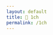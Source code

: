 ```yaml
---
layout: default
title: 💬 1ch
permalink: /1ch
---
```


<div data-chirpy-comment="true"></div>

<script defer
    src="https://chirpy.dev/bootstrap/comment.js"
    data-chirpy-domain="yude.jp"></script>